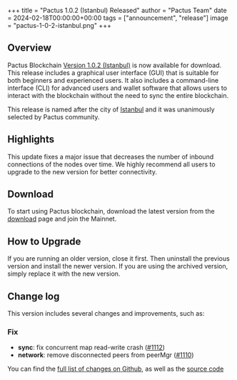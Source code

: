 +++
title = "Pactus 1.0.2 (Istanbul) Released"
author = "Pactus Team"
date = 2024-02-18T00:00:00+00:00
tags = ["announcement", "release"]
image = "pactus-1-0-2-istanbul.png"
+++

## Overview

Pactus Blockchain [Version 1.0.2 (Istanbul)](https://github.com/pactus-project/pactus/releases/tag/v1.0.2)
is now available for download.
This release includes a graphical user interface (GUI) that
is suitable for both beginners and experienced users.
It also includes a command-line interface (CLI) for advanced users and wallet software
that allows users to interact with the blockchain without the need to sync the entire blockchain.

This release is named after the city of [Istanbul](https://en.wikipedia.org/wiki/Istanbul) and it
was unanimously selected by Pactus community.

## Highlights

This update fixes a major issue that decreases the number of inbound connections of the nodes over time.
We highly recommend all users to upgrade to the new version for better connectivity.

## Download

To start using Pactus blockchain, download the latest version from the [download](/download)
page and join the Mainnet.

## How to Upgrade

If you are running an older version, close it first.
Then uninstall the previous version and install the newer version.
If you are using the archived version, simply replace it with the new version.

## Change log

This version includes several changes and improvements, such as:

### Fix

- **sync**: fix concurrent map read-write crash ([#1112](https://github.com/pactus-project/pactus/pull/1112))
- **network**: remove disconnected peers from peerMgr ([#1110](https://github.com/pactus-project/pactus/pull/1110))

You can find the [full list of changes on Github](https://github.com/pactus-project/pactus/compare/v1.0.1...v1.0.2),
as well as the [source code](https://github.com/pactus-project/pactus/releases/tag/v1.0.2)
